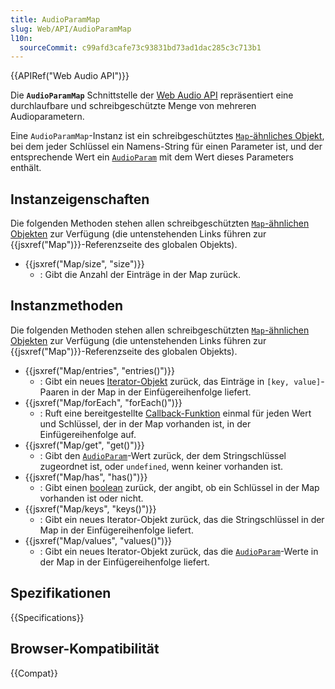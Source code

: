 ```yaml
---
title: AudioParamMap
slug: Web/API/AudioParamMap
l10n:
  sourceCommit: c99afd3cafe73c93831bd73ad1dac285c3c713b1
---
```


{{APIRef("Web Audio API")}}

Die **`AudioParamMap`** Schnittstelle der [Web Audio API](/de/docs/Web/API/Web_Audio_API) repräsentiert eine durchlaufbare und schreibgeschützte Menge von mehreren Audioparametern.

Eine `AudioParamMap`-Instanz ist ein schreibgeschütztes [`Map`-ähnliches Objekt](/de/docs/Web/JavaScript/Reference/Global_Objects/Map#map-like_browser_apis), bei dem jeder Schlüssel ein Namens-String für einen Parameter ist, und der entsprechende Wert ein [`AudioParam`](/de/docs/Web/API/AudioParam) mit dem Wert dieses Parameters enthält.

## Instanzeigenschaften

Die folgenden Methoden stehen allen schreibgeschützten [`Map`-ähnlichen Objekten](/de/docs/Web/JavaScript/Reference/Global_Objects/Map#map-like_browser_apis) zur Verfügung (die untenstehenden Links führen zur {{jsxref("Map")}}-Referenzseite des globalen Objekts).

- {{jsxref("Map/size", "size")}}
  - : Gibt die Anzahl der Einträge in der Map zurück.

## Instanzmethoden

Die folgenden Methoden stehen allen schreibgeschützten [`Map`-ähnlichen Objekten](/de/docs/Web/JavaScript/Reference/Global_Objects/Map#map-like_browser_apis) zur Verfügung (die untenstehenden Links führen zur {{jsxref("Map")}}-Referenzseite des globalen Objekts).

- {{jsxref("Map/entries", "entries()")}}
  - : Gibt ein neues [Iterator-Objekt](/de/docs/Web/JavaScript/Reference/Global_Objects/Iterator) zurück, das Einträge in `[key, value]`-Paaren in der Map in der Einfügereihenfolge liefert.
- {{jsxref("Map/forEach", "forEach()")}}
  - : Ruft eine bereitgestellte [Callback-Funktion](/de/docs/Glossary/callback_function) einmal für jeden Wert und Schlüssel, der in der Map vorhanden ist, in der Einfügereihenfolge auf.
- {{jsxref("Map/get", "get()")}}
  - : Gibt den [`AudioParam`](/de/docs/Web/API/AudioParam)-Wert zurück, der dem Stringschlüssel zugeordnet ist, oder `undefined`, wenn keiner vorhanden ist.
- {{jsxref("Map/has", "has()")}}
  - : Gibt einen [boolean](/de/docs/Web/JavaScript/Reference/Global_Objects/Boolean) zurück, der angibt, ob ein Schlüssel in der Map vorhanden ist oder nicht.
- {{jsxref("Map/keys", "keys()")}}
  - : Gibt ein neues Iterator-Objekt zurück, das die Stringschlüssel in der Map in der Einfügereihenfolge liefert.
- {{jsxref("Map/values", "values()")}}
  - : Gibt ein neues Iterator-Objekt zurück, das die [`AudioParam`](/de/docs/Web/API/AudioParam)-Werte in der Map in der Einfügereihenfolge liefert.

## Spezifikationen

{{Specifications}}

## Browser-Kompatibilität

{{Compat}}
